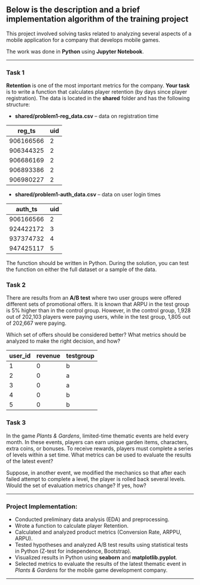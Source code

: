 ## **Below is the description and a brief implementation algorithm of the training project**

This project involved solving tasks related to analyzing several aspects of a mobile application for a company that develops mobile games.

The work was done in **Python** using **Jupyter Notebook**.

<hr>

### **Task 1**  
**Retention** is one of the most important metrics for the company. **Your task** is to write a function that calculates player retention (by days since player registration). The data is located in the **shared** folder and has the following structure:  

* **shared/problem1-reg_data.csv** – data on registration time  

| reg_ts    | uid |  
|-----------|-----|  
| 906166566 | 2   |  
| 906344325 | 2   |  
| 906686169 | 2   |  
| 906893386 | 2   |  
| 906980227 | 2   |  

* **shared/problem1-auth_data.csv** – data on user login times  

| auth_ts   | uid |  
|-----------|-----|  
| 906166566 | 2   |  
| 924422172 | 3   |  
| 937374732 | 4   |  
| 947425117 | 5   |  

The function should be written in Python. During the solution, you can test the function on either the full dataset or a sample of the data.

### **Task 2**  

There are results from an **A/B test** where two user groups were offered different sets of promotional offers. It is known that ARPU in the test group is 5% higher than in the control group. However, in the control group, 1,928 out of 202,103 players were paying users, while in the test group, 1,805 out of 202,667 were paying.  

Which set of offers should be considered better? What metrics should be analyzed to make the right decision, and how?  

| user_id | revenue | testgroup |  
|---------|---------|-----------|  
| 1       | 0       | b         |  
| 2       | 0       | a         |  
| 3       | 0       | a         |  
| 4       | 0       | b         |  
| 5       | 0       | b         |  

### **Task 3**  

In the game *Plants & Gardens*, limited-time thematic events are held every month. In these events, players can earn unique garden items, characters, extra coins, or bonuses. To receive rewards, players must complete a series of levels within a set time. What metrics can be used to evaluate the results of the latest event?  

Suppose, in another event, we modified the mechanics so that after each failed attempt to complete a level, the player is rolled back several levels. Would the set of evaluation metrics change? If yes, how?  

<hr>

### **Project Implementation:**  
- Conducted preliminary data analysis (EDA) and preprocessing.  
- Wrote a function to calculate player Retention.  
- Calculated and analyzed product metrics (Conversion Rate, ARPPU, ARPU).  
- Tested hypotheses and analyzed A/B test results using statistical tests in Python (Z-test for independence, Bootstrap).  
- Visualized results in Python using **seaborn** and **matplotlib.pyplot**.  
- Selected metrics to evaluate the results of the latest thematic event in *Plants & Gardens* for the mobile game development company.  

<hr>  
